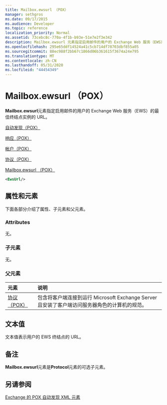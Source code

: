 ```yaml
---
title: Mailbox.ewsurl （POX）
manager: sethgros
ms.date: 09/17/2015
ms.audience: Developer
ms.topic: reference
localization_priority: Normal
ms.assetid: 73cebc8c-770a-4f1b-b93e-51e7e2f3e342
description: Mailbox.ewsurl 元素指定启用邮件的用户的 Exchange Web 服务（EWS）的最佳终结点实例的 URL。
ms.openlocfilehash: 295e65ddf14524a41c5cb714df78703dbf855a05
ms.sourcegitcommit: 88ec988f2bb67c1866d06b361615f3674a24e795
ms.translationtype: MT
ms.contentlocale: zh-CN
ms.lasthandoff: 05/31/2020
ms.locfileid: "44454349"
---
```

# <a name="ewsurl-pox"></a>Mailbox.ewsurl （POX）

**Mailbox.ewsurl**元素指定启用邮件的用户的 Exchange Web 服务（EWS）的最佳终结点实例的 URL。 
  
[自动发现（POX）](autodiscover-pox.md)
  
[响应（POX）](response-pox.md)
  
[帐户（POX）](account-pox.md)
  
[协议（POX）](protocol-pox.md)
  
[Mailbox.ewsurl （POX）](ewsurl-pox.md)
  
```XML
<EwsUrl/>
```

## <a name="attributes-and-elements"></a>属性和元素

下面各部分介绍了属性、子元素和父元素。
  
### <a name="attributes"></a>Attributes

无。
  
### <a name="child-elements"></a>子元素

无。
  
### <a name="parent-elements"></a>父元素

|**元素**|**说明**|
|:-----|:-----|
|[协议（POX）](protocol-pox.md) <br/> |包含将客户端连接到运行 Microsoft Exchange Server 且安装了客户端访问服务器角色的计算机的规范。  <br/> |
   
## <a name="text-value"></a>文本值

文本值表示用户的 EWS 终结点的 URL。
  
## <a name="remarks"></a>备注

**Mailbox.ewsurl**元素是**Protocol**元素的可选子元素。 
  
## <a name="see-also"></a>另请参阅



[Exchange 的 POX 自动发现 XML 元素](pox-autodiscover-xml-elements-for-exchange.md)

